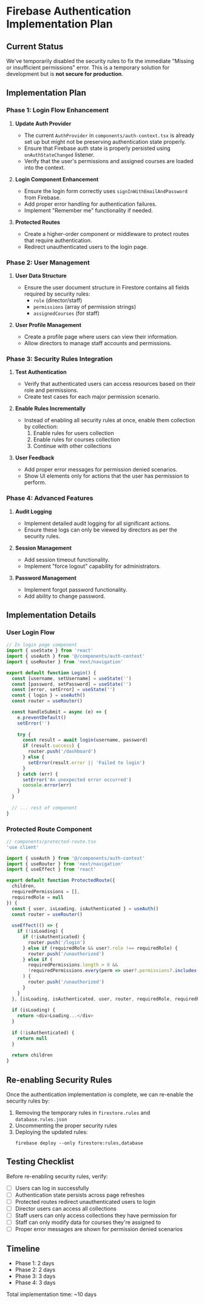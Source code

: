 # Firebase Authentication Implementation Plan

## Current Status

We've temporarily disabled the security rules to fix the immediate "Missing or insufficient permissions" error. This is a temporary solution for development but is **not secure for production**.

## Implementation Plan

### Phase 1: Login Flow Enhancement

1. **Update Auth Provider**
   - The current `AuthProvider` in `components/auth-context.tsx` is already set up but might not be preserving authentication state properly.
   - Ensure that Firebase auth state is properly persisted using `onAuthStateChanged` listener.
   - Verify that the user's permissions and assigned courses are loaded into the context.

2. **Login Component Enhancement**
   - Ensure the login form correctly uses `signInWithEmailAndPassword` from Firebase.
   - Add proper error handling for authentication failures.
   - Implement "Remember me" functionality if needed.

3. **Protected Routes**
   - Create a higher-order component or middleware to protect routes that require authentication.
   - Redirect unauthenticated users to the login page.

### Phase 2: User Management

1. **User Data Structure**
   - Ensure the user document structure in Firestore contains all fields required by security rules:
     - `role` (director/staff)
     - `permissions` (array of permission strings)
     - `assignedCourses` (for staff)

2. **User Profile Management**
   - Create a profile page where users can view their information.
   - Allow directors to manage staff accounts and permissions.

### Phase 3: Security Rules Integration

1. **Test Authentication**
   - Verify that authenticated users can access resources based on their role and permissions.
   - Create test cases for each major permission scenario.

2. **Enable Rules Incrementally**
   - Instead of enabling all security rules at once, enable them collection by collection:
     1. Enable rules for users collection
     2. Enable rules for courses collection
     3. Continue with other collections

3. **User Feedback**
   - Add proper error messages for permission denied scenarios.
   - Show UI elements only for actions that the user has permission to perform.

### Phase 4: Advanced Features

1. **Audit Logging**
   - Implement detailed audit logging for all significant actions.
   - Ensure these logs can only be viewed by directors as per the security rules.

2. **Session Management**
   - Add session timeout functionality.
   - Implement "force logout" capability for administrators.

3. **Password Management**
   - Implement forgot password functionality.
   - Add ability to change password.

## Implementation Details

### User Login Flow

```javascript
// In login page component
import { useState } from 'react'
import { useAuth } from '@/components/auth-context'
import { useRouter } from 'next/navigation'

export default function Login() {
  const [username, setUsername] = useState('')
  const [password, setPassword] = useState('')
  const [error, setError] = useState('')
  const { login } = useAuth()
  const router = useRouter()

  const handleSubmit = async (e) => {
    e.preventDefault()
    setError('')
    
    try {
      const result = await login(username, password)
      if (result.success) {
        router.push('/dashboard')
      } else {
        setError(result.error || 'Failed to login')
      }
    } catch (err) {
      setError('An unexpected error occurred')
      console.error(err)
    }
  }
  
  // ... rest of component
}
```

### Protected Route Component

```javascript
// components/protected-route.tsx
'use client'

import { useAuth } from '@/components/auth-context'
import { useRouter } from 'next/navigation'
import { useEffect } from 'react'

export default function ProtectedRoute({ 
  children,
  requiredPermissions = [],
  requiredRole = null
}) {
  const { user, isLoading, isAuthenticated } = useAuth()
  const router = useRouter()
  
  useEffect(() => {
    if (!isLoading) {
      if (!isAuthenticated) {
        router.push('/login')
      } else if (requiredRole && user?.role !== requiredRole) {
        router.push('/unauthorized')
      } else if (
        requiredPermissions.length > 0 && 
        !requiredPermissions.every(perm => user?.permissions?.includes(perm))
      ) {
        router.push('/unauthorized')
      }
    }
  }, [isLoading, isAuthenticated, user, router, requiredRole, requiredPermissions])
  
  if (isLoading) {
    return <div>Loading...</div>
  }
  
  if (!isAuthenticated) {
    return null
  }
  
  return children
}
```

## Re-enabling Security Rules

Once the authentication implementation is complete, we can re-enable the security rules by:

1. Removing the temporary rules in `firestore.rules` and `database.rules.json`
2. Uncommenting the proper security rules
3. Deploying the updated rules:
   ```
   firebase deploy --only firestore:rules,database
   ```

## Testing Checklist

Before re-enabling security rules, verify:

- [ ] Users can log in successfully
- [ ] Authentication state persists across page refreshes
- [ ] Protected routes redirect unauthenticated users to login
- [ ] Director users can access all collections
- [ ] Staff users can only access collections they have permission for
- [ ] Staff can only modify data for courses they're assigned to
- [ ] Proper error messages are shown for permission denied scenarios

## Timeline

- Phase 1: 2 days
- Phase 2: 2 days
- Phase 3: 3 days
- Phase 4: 3 days

Total implementation time: ~10 days 